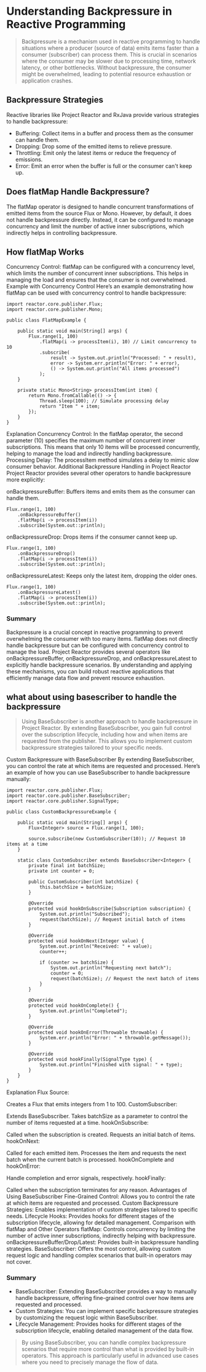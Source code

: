 # Understanding Backpressure in Reactive Programming
> Backpressure is a mechanism used in reactive programming to handle situations where a producer (source of data) emits items faster than a consumer (subscriber) can process them. This is crucial in scenarios where the consumer may be slower due to processing time, network latency, or other bottlenecks. Without backpressure, the consumer might be overwhelmed, leading to potential resource exhaustion or application crashes.

## Backpressure Strategies
Reactive libraries like Project Reactor and RxJava provide various strategies to handle backpressure:

- Buffering: Collect items in a buffer and process them as the consumer can handle them.
- Dropping: Drop some of the emitted items to relieve pressure.
- Throttling: Emit only the latest items or reduce the frequency of emissions.
- Error: Emit an error when the buffer is full or the consumer can't keep up.
## Does flatMap Handle Backpressure?
The flatMap operator is designed to handle concurrent transformations of emitted items from the source Flux or Mono. However, by default, it does not handle backpressure directly. Instead, it can be configured to manage concurrency and limit the number of active inner subscriptions, which indirectly helps in controlling backpressure.

## How flatMap Works
Concurrency Control: flatMap can be configured with a concurrency level, which limits the number of concurrent inner subscriptions. This helps in managing the load and ensures that the consumer is not overwhelmed.
Example with Concurrency Control
Here’s an example demonstrating how flatMap can be used with concurrency control to handle backpressure:

```
import reactor.core.publisher.Flux;
import reactor.core.publisher.Mono;

public class FlatMapExample {

    public static void main(String[] args) {
        Flux.range(1, 100)
            .flatMap(i -> processItem(i), 10) // Limit concurrency to 10
            .subscribe(
                result -> System.out.println("Processed: " + result),
                error -> System.err.println("Error: " + error),
                () -> System.out.println("All items processed")
            );
    }

    private static Mono<String> processItem(int item) {
        return Mono.fromCallable(() -> {
            Thread.sleep(100); // Simulate processing delay
            return "Item " + item;
        });
    }
}
```
Explanation
Concurrency Control: In the flatMap operator, the second parameter (10) specifies the maximum number of concurrent inner subscriptions. This means that only 10 items will be processed concurrently, helping to manage the load and indirectly handling backpressure.
Processing Delay: The processItem method simulates a delay to mimic slow consumer behavior.
Additional Backpressure Handling in Project Reactor
Project Reactor provides several other operators to handle backpressure more explicitly:

onBackpressureBuffer: Buffers items and emits them as the consumer can handle them.

```
Flux.range(1, 100)
    .onBackpressureBuffer()
    .flatMap(i -> processItem(i))
    .subscribe(System.out::println);
```
onBackpressureDrop: Drops items if the consumer cannot keep up.

```
Flux.range(1, 100)
    .onBackpressureDrop()
    .flatMap(i -> processItem(i))
    .subscribe(System.out::println);
```
onBackpressureLatest: Keeps only the latest item, dropping the older ones.

```
Flux.range(1, 100)
    .onBackpressureLatest()
    .flatMap(i -> processItem(i))
    .subscribe(System.out::println);
```
### Summary
Backpressure is a crucial concept in reactive programming to prevent overwhelming the consumer with too many items.
flatMap does not directly handle backpressure but can be configured with concurrency control to manage the load.
Project Reactor provides several operators like onBackpressureBuffer, onBackpressureDrop, and onBackpressureLatest to explicitly handle backpressure scenarios.
By understanding and applying these mechanisms, you can build robust reactive applications that efficiently manage data flow and prevent resource exhaustion.

## what about using basescriber to handle the backpressure
> Using BaseSubscriber is another approach to handle backpressure in Project Reactor. By extending BaseSubscriber, you gain full control over the subscription lifecycle, including how and when items are requested from the publisher. This allows you to implement custom backpressure strategies tailored to your specific needs.

Custom Backpressure with BaseSubscriber
By extending BaseSubscriber, you can control the rate at which items are requested and processed. Here’s an example of how you can use BaseSubscriber to handle backpressure manually:

```
import reactor.core.publisher.Flux;
import reactor.core.publisher.BaseSubscriber;
import reactor.core.publisher.SignalType;

public class CustomBackpressureExample {

    public static void main(String[] args) {
        Flux<Integer> source = Flux.range(1, 100);

        source.subscribe(new CustomSubscriber(10)); // Request 10 items at a time
    }

    static class CustomSubscriber extends BaseSubscriber<Integer> {
        private final int batchSize;
        private int counter = 0;

        public CustomSubscriber(int batchSize) {
            this.batchSize = batchSize;
        }

        @Override
        protected void hookOnSubscribe(Subscription subscription) {
            System.out.println("Subscribed");
            request(batchSize); // Request initial batch of items
        }

        @Override
        protected void hookOnNext(Integer value) {
            System.out.println("Received: " + value);
            counter++;

            if (counter >= batchSize) {
                System.out.println("Requesting next batch");
                counter = 0;
                request(batchSize); // Request the next batch of items
            }
        }

        @Override
        protected void hookOnComplete() {
            System.out.println("Completed");
        }

        @Override
        protected void hookOnError(Throwable throwable) {
            System.err.println("Error: " + throwable.getMessage());
        }

        @Override
        protected void hookFinally(SignalType type) {
            System.out.println("Finished with signal: " + type);
        }
    }
}
```
Explanation
Flux Source:

Creates a Flux that emits integers from 1 to 100.
CustomSubscriber:

Extends BaseSubscriber<Integer>.
Takes batchSize as a parameter to control the number of items requested at a time.
hookOnSubscribe:

Called when the subscription is created.
Requests an initial batch of items.
hookOnNext:

Called for each emitted item.
Processes the item and requests the next batch when the current batch is processed.
hookOnComplete and hookOnError:

Handle completion and error signals, respectively.
hookFinally:

Called when the subscription terminates for any reason.
Advantages of Using BaseSubscriber
Fine-Grained Control: Allows you to control the rate at which items are requested and processed.
Custom Backpressure Strategies: Enables implementation of custom strategies tailored to specific needs.
Lifecycle Hooks: Provides hooks for different stages of the subscription lifecycle, allowing for detailed management.
Comparison with flatMap and Other Operators
flatMap: Controls concurrency by limiting the number of active inner subscriptions, indirectly helping with backpressure.
onBackpressureBuffer/Drop/Latest: Provides built-in backpressure handling strategies.
BaseSubscriber: Offers the most control, allowing custom request logic and handling complex scenarios that built-in operators may not cover.
### Summary
- BaseSubscriber: Extending BaseSubscriber provides a way to manually handle backpressure, offering fine-grained control over how items are requested and processed.
- Custom Strategies: You can implement specific backpressure strategies by customizing the request logic within BaseSubscriber.
- Lifecycle Management: Provides hooks for different stages of the subscription lifecycle, enabling detailed management of the data flow.
> By using BaseSubscriber, you can handle complex backpressure scenarios that require more control than what is provided by built-in operators. This approach is particularly useful in advanced use cases where you need to precisely manage the flow of data.

